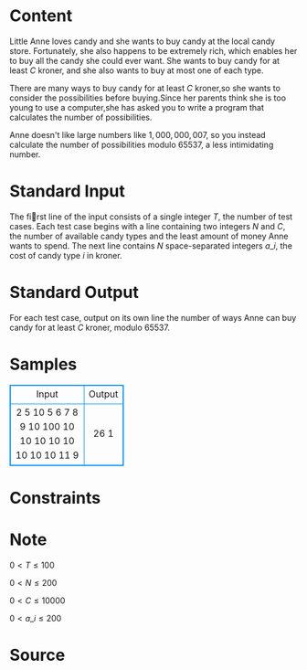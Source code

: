 
# Content

Little Anne loves candy and she wants to buy candy at the local candy store. Fortunately, she also happens to be extremely rich, which enables her to buy all the candy she could ever want. She wants to buy candy for at least $C$ kroner, and she also wants to buy at most one of each type.

There are many ways to buy candy for at least $C$ kroner,so she wants to consider the possibilities before buying.Since her parents think she is too young to use a computer,she has asked you to write a program that calculates the number of possibilities.

Anne doesn't like large numbers like $1,000,000,007$, so you instead calculate the number of possibilities modulo $65537$, a less intimidating number.

# Standard Input

The first line of the input consists of a single integer $T$, the number of test cases. Each test case begins with a line containing two integers $N$ and $C$, the number of available candy types and the least amount of money Anne wants to spend. The next line contains $N$ space-separated integers $a\_i$, the cost of candy type $i$ in kroner.

# Standard Output

For each test case, output on its own line the number of ways Anne can buy candy for at least $C$ kroner, modulo $65537$.

# Samples

<style>
        table,table tr th, table tr td { border:1px solid #0094ff; }
        table { width: 200px; min-height: 25px; line-height: 25px; text-align: center; border-collapse: collapse;}   
    </style>
<table>
	<tr>
		<td>Input</td>
		<td>Output</td>
	</tr>
<tr><td>2
5 10
5 6 7 8 9
10 100
10 10 10 10 10 10 10 10 11 9</td><td>26
1</td></tr></table>


# Constraints



# Note

$0 < T \leq 100$

$0 < N \leq 200$

$0 < C \leq 10000$

$0 < a\_i \leq 200$

# Source


